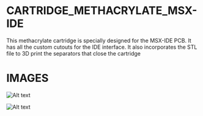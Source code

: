# CARTRIDGE_METHACRYLATE_MSX-IDE

This methacrylate cartridge is specially designed for the MSX-IDE PCB. It has all the custom cutouts for the IDE interface. It also incorporates the STL file to 3D print the separators that close the cartridge

# IMAGES

![Alt text](https://github.com/capsule5000/CARTRIDGE_METHACRYLATE_Multicontroller_RBSC/blob/main/Images/front_msx_ide.png)

![Alt text](https://github.com/capsule5000/CARTRIDGE_METHACRYLATE_Multicontroller_RBSC/blob/main/Images/front2_msx_ide.png)
